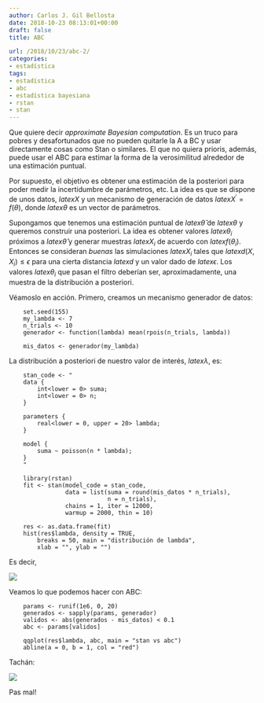 ```yaml
---
author: Carlos J. Gil Bellosta
date: 2018-10-23 08:13:01+00:00
draft: false
title: ABC

url: /2018/10/23/abc-2/
categories:
- estadística
tags:
- estadística
- abc
- estadística bayesiana
- rstan
- stan
---
```


Que quiere decir _approximate Bayesian computation_. Es un truco para pobres y desafortunados que no pueden quitarle la A a BC y usar directamente cosas como Stan o similares. El que no quiera prioris, además, puede usar el ABC para estimar la forma de la verosimilitud alrededor de una estimación puntual.

Por supuesto, el objetivo es obtener una estimación de la posteriori para poder medir la incertidumbre de parámetros, etc. La idea es que se dispone de unos datos, $latex X$ y un mecanismo de generación de datos $latex X^\prime = f(\theta)$, donde $latex \theta$ es un vector de parámetros.

Supongamos que tenemos una estimación puntual de $latex \hat{\theta}$ de $latex \theta$ y queremos construir una posteriori. La idea es obtener valores $latex \theta_i$ próximos a $latex \hat{\theta}$ y generar muestras $latex X_i$ de acuerdo con $latex f(\theta_i)$. Entonces se consideran <em>buenas</em> las simulaciones $latex X_i$ tales que $latex d(X, X_i) \le \epsilon$ para una cierta distancia $latex d$ y un valor dado de $latex \epsilon$. Los valores $latex \theta_i$ que pasan el filtro deberían ser, aproximadamente, una muestra de la distribución a posteriori.

Véamoslo en acción. Primero, creamos un mecanismo generador de datos:


        set.seed(155)
        my_lambda <- 7
        n_trials <- 10
        generador <- function(lambda) mean(rpois(n_trials, lambda))

        mis_datos <- generador(my_lambda)


La distribución a posteriori de nuestro valor de interés, $latex \lambda$, es:


        stan_code <- "
        data {
            int<lower = 0> suma;
            int<lower = 0> n;
        }

        parameters {
            real<lower = 0, upper = 20> lambda;
        }

        model {
            suma ~ poisson(n * lambda);
        }
        "

        library(rstan)
        fit <- stan(model_code = stan_code,
                    data = list(suma = round(mis_datos * n_trials),
                                n = n_trials),
                    chains = 1, iter = 12000,
                    warmup = 2000, thin = 10)

        res <- as.data.frame(fit)
        hist(res$lambda, density = TRUE,
            breaks = 50, main = "distribución de lambda",
            xlab = "", ylab = "")


Es decir,


![](/wp-uploads/2018/10/dist_lambda.R.png)


Veamos lo que podemos hacer con ABC:


        params <- runif(1e6, 0, 20)
        generados <- sapply(params, generador)
        validos <- abs(generados - mis_datos) < 0.1
        abc <- params[validos]

        qqplot(res$lambda, abc, main = "stan vs abc")
        abline(a = 0, b = 1, col = "red")


Tachán:

![](/wp-uploads/2018/10/stan_vs_abc.png)

Pas mal!
